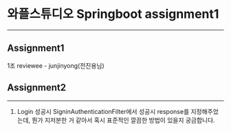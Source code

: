 # 와플스튜디오 Springboot assignment1
---
## Assignment1
1조 reviewee - junjinyong(전진용님)


## Assignment2
---
1. Login 성공시 SigninAuthenticationFilter에서 성공시 response를 지정해주었는데, 뭔가 지저분한 거 같아서 혹시 표준적인 깔끔한 방법이 있을지 궁금합니다.

